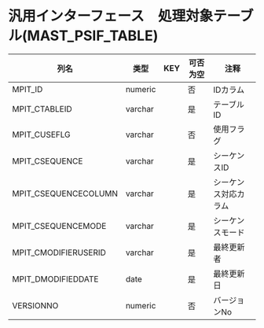 # 汎用インターフェース　処理対象テーブル(MAST_PSIF_TABLE)
| 列名   | 类型   | KEY  | 可否为空 | 注释   |
| ---- | ---- | ---- | ---- | ---- |
|MPIT_ID|numeric||否|IDカラム|
|MPIT_CTABLEID|varchar||是|テーブルID|
|MPIT_CUSEFLG|varchar||否|使用フラグ|
|MPIT_CSEQUENCE|varchar||是|シーケンスID|
|MPIT_CSEQUENCECOLUMN|varchar||是|シーケンス対応カラム|
|MPIT_CSEQUENCEMODE|varchar||是|シーケンスモード|
|MPIT_CMODIFIERUSERID|varchar||是|最終更新者|
|MPIT_DMODIFIEDDATE|date||是|最終更新日|
|VERSIONNO|numeric||否|バージョンNo|

